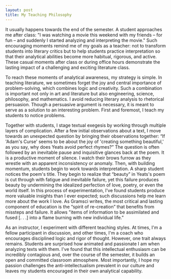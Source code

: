 ```yaml
---
layout: post
title: My Teaching Philosophy
---
```


It usually happens towards the end of the semester. A student approaches me after class: "I was watching a movie this weekend with my friends – for fun – and suddenly I started analyzing and interpreting the movie." Such encouraging moments remind me of my goals as a teacher: not to transform students into literary critics but to help students practice interpretation so that their analytical abilities become more habitual, rigorous, and active. These casual moments after class or during office hours demonstrate the  lasting impact of a challenging and exciting literature class.

To reach these moments of analytical awareness, my strategy is simple. In teaching literature, we sometimes forget the joy and central importance of problem-solving, which combines logic and creativity. Such a combination is important not only in art and literature but also engineering, science, philosophy, and mathematics. I avoid reducing literary analysis to rhetorical persuasion. Though a persuasive argument is necessary, it is meant to serve as a solution to an interesting problem. First and foremost, I teach my students to notice problems.

Together with students, I stage textual exegesis by working through multiple layers of complication. After a few initial observations about a text, I move towards an unexpected question by bringing their observations together: “If 'Adam's Curse' seems to be about the joy of 'creating something beautiful,' as you say, why does Yeats avoid perfect rhymes?” The question is often followed by an inevitable pause and inquisitive glances back at the poem. It is a productive moment of silence. I watch their brows furrow as they wrestle with an apparent inconsistency or anomaly. Then, with building momentum, students begin to work towards interpretation. A sharp student notices the poem's title. They begin to realize that “beauty” in Yeats's poem is cut through with fatigue and inevitable failure, yet this failure produces beauty by undermining the idealized perfection of love, poetry, or even the world itself. In this process of experimentation, I've found students produce more valuable insights than I ever expected; such discussions help me learn more about the work I love. As Gramsci writes, the most critical and lasting component of education is the “spirit of re-creation” that benefits from missteps and failure. It allows "items of information to be assimilated and fused [. . .] into a flame burning with new individual life.”

As an instructor, I experiment with different teaching styles. At times, I'm a fellow participant in discussion, and other times, I'm a coach who encourages disciplined logic and rigor of thought. However, one trait always remains. Students are surprised how animated and passionate I am when analyzing texts with them. I've found that this intellectual enthusiasm can be incredibly contagious and, over the course of the semester, it builds an open and committed classroom atmosphere. Most importantly, I hope my passion challenges the anti-intellectualism prevalent in our culture and leaves my students encouraged in their own analytical capability.

